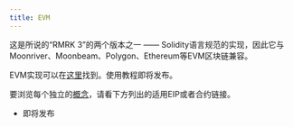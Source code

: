 ```yaml
---
title: EVM
---
```


这是所说的“RMRK 3”的两个版本之一 —— Solidity语言规范的实现，因此它与Moonriver、Moonbeam、Polygon、Ethereum等EVM区块链兼容。

EVM实现可以在[这里](https://github.com/rmrk-team/evm)找到。使用教程即将发布。

要浏览每个独立的[概念](/concepts)，请看下方列出的适用EIP或者合约链接。

- 即将发布
